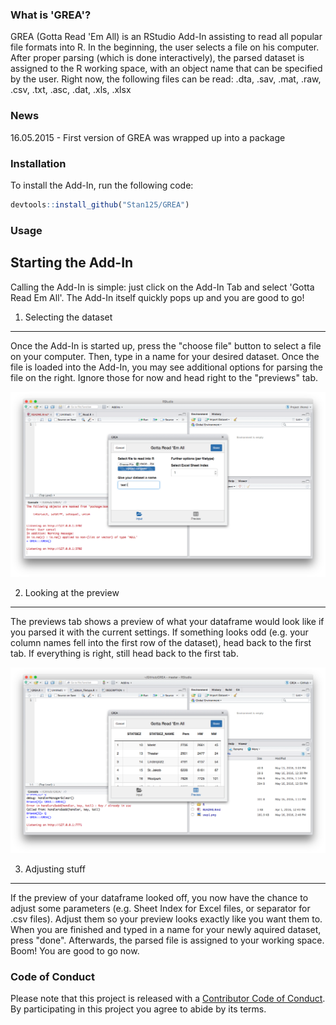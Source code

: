 <!-- README.md is generated from README.Rmd. Please edit that file -->
### What is 'GREA'?

GREA (Gotta Read 'Em All) is an RStudio Add-In assisting to read all popular file formats into R. In the beginning, the user selects a file on his computer. After proper parsing (which is done interactively), the parsed dataset is assigned to the R working space, with an object name that can be specified by the user. Right now, the following files can be read: .dta, .sav, .mat, .raw, .csv, .txt, .asc, .dat, .xls, .xlsx

### News

16.05.2015 - First version of GREA was wrapped up into a package

### Installation

To install the Add-In, run the following code:

``` r
devtools::install_github("Stan125/GREA")
```

### Usage

Starting the Add-In
-------------------

Calling the Add-In is simple: just click on the Add-In Tab and select 'Gotta Read Em All'. The Add-In itself quickly pops up and you are good to go!

1. Selecting the dataset
------------------------

Once the Add-In is started up, press the "choose file" button to select a file on your computer. Then, type in a name for your desired dataset. Once the file is loaded into the Add-In, you may see additional options for parsing the file on the right. Ignore those for now and head right to the "previews" tab.

![Step 1.](step1.png)

2. Looking at the preview
-------------------------

The previews tab shows a preview of what your dataframe would look like if you parsed it with the current settings. If something looks odd (e.g. your column names fell into the first row of the dataset), head back to the first tab. If everything is right, still head back to the first tab.

![Step 2.](step2.png)

3. Adjusting stuff
------------------

If the preview of your dataframe looked off, you now have the chance to adjust some parameters (e.g. Sheet Index for Excel files, or separator for .csv files). Adjust them so your preview looks exactly like you want them to. When you are finished and typed in a name for your newly aquired dataset, press "done". Afterwards, the parsed file is assigned to your working space. Boom! You are good to go now.

### Code of Conduct

Please note that this project is released with a [Contributor Code of Conduct](CONDUCT.md). By participating in this project you agree to abide by its terms.
